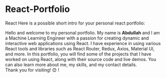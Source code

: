 # React-Portfolio
React
Here is a possible short intro for your personal react portfolio:<br/>

Hello and welcome to my personal portfolio. My name is **Abdullah** and I am a Machine Learning Engineer with a passion for creating dynamic and interactive web applications using React. I have experience in using various React tools and libraries such as React Router, Redux, Axios, Material UI, and more. In this portfolio, you will find some of the projects that I have worked on using React, along with their source code and live demos. You can also learn more about me, my skills, and my contact details. <br/> 
Thank you for visiting! 😊
!
